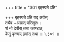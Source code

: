 +++
title = "301 बृहस्पते ऽति"

+++
बृहस्पते ऽति यद् अर्यस्  
तथैव +अन्नात् परिस्रुतः।  
शं नो देवीस् तथा काण्डात्  
केतुं कृण्वन्न् इमांस् तथा  ॥ १.३०१ ॥